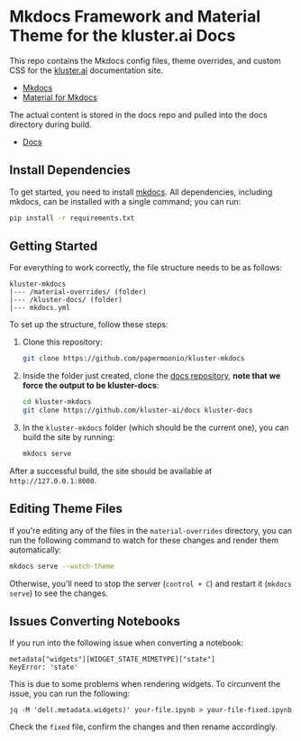 # Mkdocs Framework and Material Theme for the kluster.ai Docs

This repo contains the Mkdocs config files, theme overrides, and custom CSS for the [kluster.ai](https://kluster.ai) documentation site.

- [Mkdocs](https://www.mkdocs.org/)
- [Material for Mkdocs](https://squidfunk.github.io/mkdocs-material/)

The actual content is stored in the docs repo and pulled into the docs directory during build.

- [Docs](https://github.com/kluster-ai/docs)

## Install Dependencies

To get started, you need to install [mkdocs](https://www.mkdocs.org/). All dependencies, including mkdocs, can be installed with a single command; you can run:

```bash
pip install -r requirements.txt
```

## Getting Started

For everything to work correctly, the file structure needs to be as follows:

```text
kluster-mkdocs
|--- /material-overrides/ (folder)
|--- /kluster-docs/ (folder)
|--- mkdocs.yml
```

To set up the structure, follow these steps:

1. Clone this repository:

    ```bash
    git clone https://github.com/papermoonio/kluster-mkdocs
    ```

2. Inside the folder just created, clone the [docs repository](https://github.com/kluster-ai/docs), **note that we force the output to be kluster-docs**:

    ```bash
    cd kluster-mkdocs
    git clone https://github.com/kluster-ai/docs kluster-docs
    ```

3. In the `kluster-mkdocs` folder (which should be the current one), you can build the site by running:

    ```bash
    mkdocs serve
    ```

After a successful build, the site should be available at `http://127.0.0.1:8000`.

## Editing Theme Files

If you're editing any of the files in the `material-overrides` directory, you can run the following command to watch for these changes and render them automatically:

```bash
mkdocs serve --watch-theme
```

Otherwise, you'll need to stop the server (`control + C`) and restart it (`mkdocs serve`) to see the changes.

## Issues Converting Notebooks

If you run into the following issue when converting a notebook:

```
metadata["widgets"][WIDGET_STATE_MIMETYPE]["state"]
KeyError: 'state'
```

This is due to some problems when rendering widgets. To circunvent the issue, you can run the following:

```
jq -M 'del(.metadata.widgets)' your-file.ipynb > your-file-fixed.ipynb
```

Check the `fixed` file, confirm the changes and then rename accordingly.